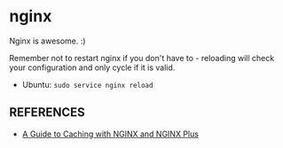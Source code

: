 nginx
=====

Nginx is awesome. :)

Remember not to restart nginx if you don't have to - reloading will check your configuration and only cycle if it is valid.
- Ubuntu: `sudo service nginx reload`

## REFERENCES

- [A Guide to Caching with NGINX and NGINX Plus](https://www.nginx.com/blog/nginx-caching-guide/)
